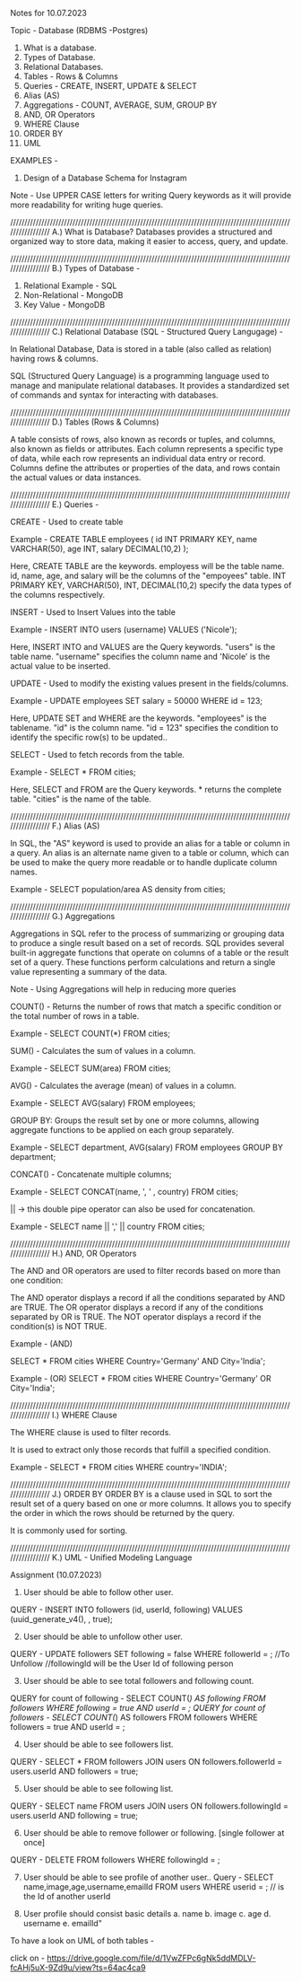 Notes for 10.07.2023

Topic - Database (RDBMS -Postgres)

1. What is a database.
2. Types of Database.
3. Relational Databases.
4. Tables - Rows & Columns
5. Queries - CREATE, INSERT, UPDATE & SELECT
6. Alias (AS)
7. Aggregations - COUNT, AVERAGE, SUM, GROUP BY
8. AND, OR Operators
9. WHERE Clause
10. ORDER BY
11. UML

EXAMPLES -

1. Design of a Database Schema for Instagram

Note - Use UPPER CASE letters for writing Query keywords as it will provide more readability for writing huge queries.

/////////////////////////////////////////////////////////////////////////////////////////////////////////////////
A.) What is Database?
Databases provides a structured and organized way to store data, making it easier to access, query, and update.

/////////////////////////////////////////////////////////////////////////////////////////////////////////////////
B.) Types of Database -

1. Relational Example - SQL
2. Non-Relational - MongoDB
3. Key Value - MongoDB

/////////////////////////////////////////////////////////////////////////////////////////////////////////////////
C.) Relational Database (SQL - Structured Query Langugage) -

In Relational Database, Data is stored in a table (also called as relation) having rows & columns.

SQL (Structured Query Language) is a programming language used to manage and manipulate relational databases. It provides a standardized set of commands and syntax for interacting with databases.

/////////////////////////////////////////////////////////////////////////////////////////////////////////////////
D.) Tables (Rows & Columns)

A table consists of rows, also known as records or tuples, and columns, also known as fields or attributes.
Each column represents a specific type of data, while each row represents an individual data entry or record.
Columns define the attributes or properties of the data, and rows contain the actual values or data instances.

/////////////////////////////////////////////////////////////////////////////////////////////////////////////////
E.) Queries -

CREATE - Used to create table

Example - CREATE TABLE employees (
id INT PRIMARY KEY,
name VARCHAR(50),
age INT,
salary DECIMAL(10,2)
);

Here, CREATE TABLE are the keywords. employess will be the table name. id, name, age, and salary will be the columns of the "empoyees" table. INT PRIMARY KEY, VARCHAR(50), INT, DECIMAL(10,2) specify the data types of the columns respectively.

INSERT - Used to Insert Values into the table

Example - INSERT INTO users (username) VALUES ('Nicole');

Here, INSERT INTO and VALUES are the Query keywords. "users" is the table name. "username" specifies the column name and 'Nicole' is the actual value to be inserted.

UPDATE - Used to modify the existing values present in the fields/columns.

Example - UPDATE employees SET salary = 50000 WHERE id = 123;

Here, UPDATE SET and WHERE are the keywords. "employees" is the tablename. "id" is the column name. "id = 123" specifies the condition to identify the specific row(s) to be updated..

SELECT - Used to fetch records from the table.

Example - SELECT \* FROM cities;

Here, SELECT and FROM are the Query keywords. \* returns the complete table. "cities" is the name of the table.

/////////////////////////////////////////////////////////////////////////////////////////////////////////////////
F.) Alias (AS)

In SQL, the "AS" keyword is used to provide an alias for a table or column in a query. An alias is an alternate name given to a table or column, which can be used to make the query more readable or to handle duplicate column names.

Example - SELECT population/area AS density from cities;

/////////////////////////////////////////////////////////////////////////////////////////////////////////////////
G.) Aggregations

Aggregations in SQL refer to the process of summarizing or grouping data to produce a single result based on a set of records. SQL provides several built-in aggregate functions that operate on columns of a table or the result set of a query. These functions perform calculations and return a single value representing a summary of the data.

Note - Using Aggregations will help in reducing more queries

COUNT() - Returns the number of rows that match a specific condition or the total number of rows in a table.

Example - SELECT COUNT(\*) FROM cities;

SUM() - Calculates the sum of values in a column.

Example - SELECT SUM(area) FROM cities;

AVG() - Calculates the average (mean) of values in a column.

Example - SELECT AVG(salary) FROM employees;

GROUP BY: Groups the result set by one or more columns, allowing aggregate functions to be applied on each group separately.

Example - SELECT department, AVG(salary) FROM employees GROUP BY department;

CONCAT() - Concatenate multiple columns;

Example - SELECT CONCAT(name, ', ' , country) FROM cities;

|| -> this double pipe operator can also be used for concatenation.

Example - SELECT name || ',' || country FROM cities;

/////////////////////////////////////////////////////////////////////////////////////////////////////////////////
H.) AND, OR Operators

The AND and OR operators are used to filter records based on more than one condition:

The AND operator displays a record if all the conditions separated by AND are TRUE.
The OR operator displays a record if any of the conditions separated by OR is TRUE.
The NOT operator displays a record if the condition(s) is NOT TRUE.

Example - (AND)

SELECT \* FROM cities WHERE Country='Germany' AND City='India';

Example - (OR)
SELECT \* FROM cities WHERE Country='Germany' OR City='India';

/////////////////////////////////////////////////////////////////////////////////////////////////////////////////
I.) WHERE Clause

The WHERE clause is used to filter records.

It is used to extract only those records that fulfill a specified condition.

Example - SELECT \* FROM cities WHERE country='INDIA';

/////////////////////////////////////////////////////////////////////////////////////////////////////////////////
J.) ORDER BY
ORDER BY is a clause used in SQL to sort the result set of a query based on one or more columns. It allows you to specify the order in which the rows should be returned by the query.

It is commonly used for sorting.

/////////////////////////////////////////////////////////////////////////////////////////////////////////////////
K.) UML - Unified Modeling Language

Assignment (10.07.2023)

1. User should be able to follow other user.

QUERY - INSERT INTO followers (id, userId, following) VALUES (uuid_generate_v4(), <userId> , true);

2. User should be able to unfollow other user.

QUERY - UPDATE followers SET following = false WHERE followerId = <userId>; //To Unfollow
//followingId will be the User Id of following person

3. User should be able to see total followers and following count.

QUERY for count of following - SELECT COUNT(_) AS following FROM followers WHERE following = true AND userId = <userId>;
QUERY for count of followers - SELECT COUNT(_) AS followers FROM followers WHERE followers = true AND userId = <userId>;

4. User should be able to see followers list.

QUERY - SELECT \* FROM followers JOIN users ON followers.followerId = users.userId AND followers = true;

5. User should be able to see following list.

QUERY - SELECT name FROM users JOIN users ON followers.followingId = users.userId AND following = true;

6. User should be able to remove follower or following. [single follower at once]

QUERY - DELETE FROM followers WHERE followingId = <userId>;

7. User should be able to see profile of another user..
   Query - SELECT name,image,age,username,emailId FROM users WHERE userid = <userId>;
   //<userId> is the Id of another userId

8. User profile should consist basic details
   a. name
   b. image
   c. age
   d. username
   e. emailId"

To have a look on UML of both tables -

click on - https://drive.google.com/file/d/1VwZFPc6gNk5ddMDLV-fcAHj5uX-9Zd9u/view?ts=64ac4ca9
